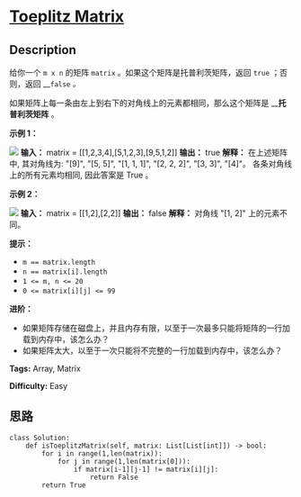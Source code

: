 # [Toeplitz Matrix][title]

## Description

给你一个 `m x n` 的矩阵 `matrix` 。如果这个矩阵是托普利茨矩阵，返回 `true` ；否则，返回 __`false` _。_

如果矩阵上每一条由左上到右下的对角线上的元素都相同，那么这个矩阵是 __**托普利茨矩阵** 。

**示例 1：**

![](https://assets.leetcode.com/uploads/2020/11/04/ex1.jpg)
            **输入：** matrix = [[1,2,3,4],[5,1,2,3],[9,5,1,2]]    **输出：** true    **解释：**    在上述矩阵中, 其对角线为:     "[9]", "[5, 5]", "[1, 1, 1]", "[2, 2, 2]", "[3, 3]", "[4]"。     各条对角线上的所有元素均相同, 因此答案是 True 。    

**示例 2：**

![](https://assets.leetcode.com/uploads/2020/11/04/ex2.jpg)
            **输入：** matrix = [[1,2],[2,2]]    **输出：** false    **解释：**    对角线 "[1, 2]" 上的元素不同。

**提示：**

  * `m == matrix.length`
  * `n == matrix[i].length`
  * `1 <= m, n <= 20`
  * `0 <= matrix[i][j] <= 99`

**进阶：**

  * 如果矩阵存储在磁盘上，并且内存有限，以至于一次最多只能将矩阵的一行加载到内存中，该怎么办？
  * 如果矩阵太大，以至于一次只能将不完整的一行加载到内存中，该怎么办？


**Tags:** Array, Matrix

**Difficulty:** Easy

## 思路

``` python3
class Solution:
    def isToeplitzMatrix(self, matrix: List[List[int]]) -> bool:
        for i in range(1,len(matrix)):
            for j in range(1,len(matrix[0])):
                if matrix[i-1][j-1] != matrix[i][j]:
                    return False
        return True

```

[title]: https://leetcode-cn.com/problems/toeplitz-matrix
